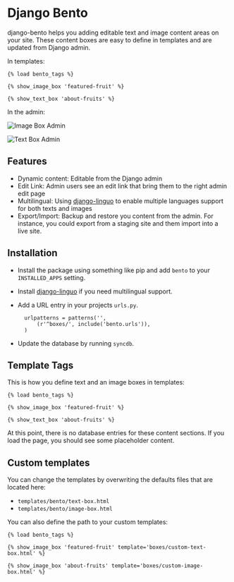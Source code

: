 
Django Bento
============

django-bento helps you adding editable text and image content areas on
your site. These content boxes are easy to define in templates and are
updated from Django admin.



In templates:

    {% load bento_tags %}

    {% show_image_box 'featured-fruit' %}

    {% show_text_box 'about-fruits' %}


In the admin:

![Image Box Admin](https://raw.github.com/lazybird/django-bento/master/docs/images/image-box-admin.png "Image Box Admin")

![Text Box Admin](https://raw.github.com/lazybird/django-bento/master/docs/images/text-box-admin.png "Text Box Admin")


Features
--------

* Dynamic content: Editable from the Django admin
* Edit Link: Admin users see an edit link that bring them to the right
  admin edit page
* Multilingual: Using [django-linguo][linguo] to enable multiple
  languages support for both texts and images
* Export/Import: Backup and restore you content from the admin.
  For instance, you could export from a staging site
  and them import into a live site.


Installation
------------

* Install the package using something like pip and add ``bento`` to
your ``INSTALLED_APPS`` setting.

* Install [django-linguo][linguo] if you need multilingual support.

* Add a URL entry in your projects ``urls.py``.

        urlpatterns = patterns('',
            (r'^boxes/', include('bento.urls')),
        )

* Update the database by running ``syncdb``.


Template Tags
-------------

This is how you define text and an image boxes in templates:

    {% load bento_tags %}

    {% show_image_box 'featured-fruit' %}

    {% show_text_box 'about-fruits' %}


At this point, there is no database entries for these content sections.
If you load the page, you should see some placeholder content.

Custom templates
----------------

You can change the templates by overwriting the defaults files that
 are located here:

* ``templates/bento/text-box.html``
* ``templates/bento/image-box.html``


You can also define the path to your custom templates:


    {% load bento_tags %}

    {% show_image_box 'featured-fruit' template='boxes/custom-text-box.html' %}

    {% show_image_box 'about-fruits' template='boxes/custom-image-box.html' %}



[linguo]: https://github.com/zmathew/django-linguo/
